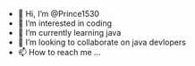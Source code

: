 - 👋 Hi, I’m @Prince1530
- 👀 I’m interested in coding
- 🌱 I’m currently learning java
- 💞️ I’m looking to collaborate on java devlopers
- 📫 How to reach me ...

<!---
Prince1530/Prince1530 is a ✨ special ✨ repository because its `README.md` (this file) appears on your GitHub profile.
You can click the Preview link to take a look at your changes.
--->
